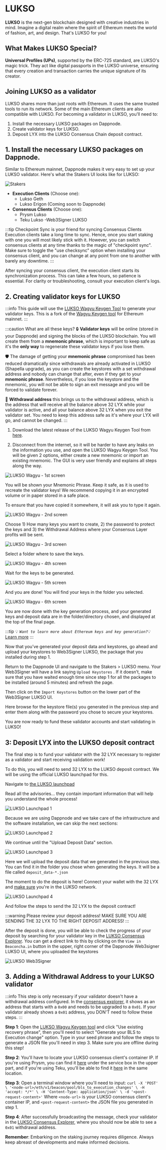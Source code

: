 # LUKSO

**LUKSO** is the next-gen blockchain designed with creative industries in mind. Imagine a digital realm where the spirit of Ethereum meets the world of fashion, art, and design. That's LUKSO for you!

## What Makes LUKSO Special?

**Universal Profiles (UPs)**, supported by the ERC-725 standard, are LUKSO's magic trick. They act like digital passports in the LUKSO universe, ensuring that every creation and transaction carries the unique signature of its creator.

## Joining LUKSO as a validator

LUKSO shares more than just roots with Ethereum. It uses the same trusted tools to run its network. Some of the main Ethereum clients are also compatible with LUKSO. For becoming a validator in LUKSO, you'll need to:

1. Install the necessary LUKSO packages on Dappnode.
2. Create validator keys for LUKSO.
3. Deposit LYX into the LUKSO Consensus Chain deposit contract.

## 1. Install the necessary LUKSO packages on Dappnode.

Similar to Ethereum mainnet, Dappnode makes it very easy to set up your LUKSO validator. Here's what the Stakers UI looks like for LUKSO:

![Stakers](/img/lukso-staking-screenshot.png)

- **Execution Clients** (Choose one):
  - Lukso Geth
  - Lukso Erigon (Coming soon to Dappnode)
- **Consensus Clients** (Choose one):
  - Prysm Lukso
  - Teku Lukso
    -Web3Signer LUKSO

:::tip Checkpoint Sync is your friend for syncing Consensus Clients
Execution clients take a long time to sync. Hence, once you start staking with one you will most likely stick with it. However, you can switch consensus clients at any time thanks to the magic of "checkpoint sync". Make sure to toggle the "use checksync" option when installing your consensus client, and you can change at any point from one to another with barely any downtime.
:::

After syncing your consensus client, the execution client starts its synchronization process. This can take a few hours, so patience is essential. For clarity or troubleshooting, consult your execution client's logs.

## 2. Creating validator keys for LUKSO

:::info
This guide will use the [LUKSO Wagyu Keygen Tool](https://github.com/lukso-network/tools-wagyu-key-gen/releases) to generate your validator keys. This is a fork of the [Wagyu Keygen tool](https://github.com/stake-house/wagyu-key-gen/releases) for Ethereum mainnet.
:::

:::caution What are all these keys?
🔒 **Validator keys** will be online (stored in your Dappnode) and signing the blocks of the LUKSO blockchain. You will create them from a **mnemonic phrase**, which is important to keep safe as it's the **only way** to regenerate these validator keys if you lose them.

🛡️ The damage of getting your **mnemonic phrase** compromised has been reduced dramatically since withdrawals are already activated in LUKSO (Shapella upgrade), as you can create the keystores with a set withdrawal address and nobody can change that after, even if they get to your **mnemonic phrase**. Nevertheless, if you lose the keystore and the mnemonic, you will not be able to sign an exit message and you will be forced to validate forever.

🔑 **Withdrawal address** this brings us to the withdrawal address, which is the address that will receive all the balance above 32 LYX while your validator is active, and all your balance above 32 LYX when you exit the validator set. You need to keep this address safe as it's where your LYX will go, and cannot be changed.
:::

1. Download the latest release of the LUKSO Wagyu Keygen Tool from [here](https://github.com/lukso-network/tools-wagyu-key-gen/releases).

2. Disconnect from the internet, so it will be harder to have any leaks on the information you use, and open the LUKSO Wagyu Keygen Tool. You will be given 2 options, either create a new mnemonic or import an existing mnemonic. The GUI is very user friendly and explains all steps along the way.

![LUKSO Wagyu - 1st screen](/img/lukso-wagyu1.png)

You will be shown your Mnemonic Phrase. Keep it safe, as it is used to recreate the validator keys! We recommend copying it in an encrypted volume or in paper stored in a safe place.

To ensure that you have copied it somewhere, it will ask you to type it again.

![LUKSO Wagyu - 2nd screen](/img/lukso-wagyu2.png)

Choose 1) How many keys you want to create, 2) the password to protect the keys and 3) the Withdrawal Address where your Consensus Layer profits will be sent.

![LUKSO Wagyu - 3rd screen](/img/wagyu4.png)

Select a folder where to save the keys.

![LUKSO Wagyu - 4th screen](/img/wagyu5.png)

Wait for the keys to be generated.

![LUKSO Wagyu - 5th screen](/img/wagyu6.png)

And you are done! You will find your keys in the folder you selected.

![LUKSO Wagyu - 6th screen](/img/wagyu7.png)

You are now done with the key generation process, and your generated keys and deposit data are in the folder/directory chosen, and displayed at the top of the final page.

:::tip
💡 *`Want to learn more about Ethereum keys and key generation?`*💡[Learn more](https://ethereum.org/en/developers/docs/consensus-mechanisms/pos/keys/#two-types-of-keys)
:::

Now that you’ve generated your deposit data and keystores, go ahead and upload your keystores to Web3Signer LUKSO, the package that you installed during step 1.

Return to the Dappnode UI and navigate to the Stakers > LUKSO menu. Your Web3Signer will have a link saying `Upload Keystores` . If it doesn’t, make sure that you have waited enough time since step 1 for all the packages to be installed (around 5 minutes) and refresh the page.

Then click on the `Import Keystores` button on the lower part of the Web3Signer LUKSO UI.

Here browse for the keystore file(s) you generated in the previous step and enter them along with the password you chose to secure your keystores.

You are now ready to fund these validator accounts and start validating in LUKSO!

## 3: Deposit LYX into the LUKSO deposit contract

The final step is to fund your validator with the 32 LYX necessary to register as a validator and start receiving validation work!

To do this, you will need to send 32 LYX to the LUKSO deposit contract. We will be using the official LUKSO launchpad for this.

Navigate to [the LUKSO launchpad](https://deposit.mainnet.lukso.network/en/)

Read all the advisories... they contain important information that will help you understand the whole process!

![LUKSO Launchpad 1](/img/lukso-launchpad1.png)

Because we are using Dappnode and we take care of the infrastructure and the software installation, we can skip the next sections:

![LUKSO Launchpad 2](/img/lukso-launchpad2.png)

We continue until the "Upload Deposit Data" section.

![LUKSO Launchpad 3](/img/lukso-launchpad3.png)

Here we will upload the deposit data that we generated in the previous step. You can find it in the folder you chose when generating the keys. It will be a file called `deposit_data-*.json`

The moment to do the deposit is here! Connect your wallet with the 32 LYX and [make sure](https://chainlist.org/chain/42) you're in the LUKSO network.

![LUKSO Launchpad 4](/img/lukso-launchpad4.png)

And follow the steps to send the 32 LYX to the deposit contract!

:::warning
Please review your deposit address! MAKE SURE YOU ARE SENDING THE 32 LYX TO THE RIGHT DEPOSIT ADDRESS!
:::

After the deposit is done, you will be able to check the progress of your deposit by searching for your validator key in the [LUKSO Consensus Explorer](https://explorer.consensus.mainnet.lukso.network/). You can get a direct link to this by clicking on the `View in Beaconcha.in` button in the upper, right corner of the Dappnode Web3signer LUKSO UI, where you uploaded the keystores

![LUKSO Web3Signer](/img/lukso-web3signer.png)

## 3. Adding a Withdrawal Address to your LUKSO validator
:::info
This step is only necessary if your validator doesn't have a withdrawal address configured. In the [consensus explorer](https://explorer.consensus.mainnet.lukso.network/), it shows as an address that starts with a `0x00` and needs to be upgraded to a `0x01`. If your validator already shows a `0x01` address, you DON'T need to follow these steps.
:::

**Step 1**: Open the [LUKSO Wagyu Keygen tool](https://github.com/lukso-network/tools-wagyu-key-gen/releases) and click "Use existing recovery phrase", then you'll need to select "Generate your BLS to Execution change" option. Type in your seed phrase and follow the steps to generate a JSON file you'll need in step 3. Make sure you are offline during this step!

**Step 2**: You'll have to locate your LUKSO consensus client's container IP. If you're using Prysm, you can find it [here](http://my.dappnode/packages/my/prysm-lukso.dnp.dappnode.eth/network) under the service box in the upper part, and if you're using Teku, you'll be able to find it [here](http://my.dappnode/packages/my/teku-lukso.dnp.dappnode.eth/network) in the same location.

**Step 3**: Open a terminal window where you'll need to input:
`curl -X 'POST' \
  '<node-url>/eth/v1/beacon/pool/bls_to_execution_changes' \
  -H 'accept: */*' \
  -H 'Content-Type: application/json' \
  -d '<post-request-content>'`
  Where `<node-url>` is your LUKSO consensus client's container IP, and `<post-request-content>` the JSON file you generated in step 1.

**Step 4**: After successfully broadcasting the message, check your validator in the [LUKSO Consensus Explorer](https://explorer.consensus.mainnet.lukso.network/), where you should now be able to see a `0x01` withdrawal address.

**Remember**: Embarking on the staking journey requires diligence. Always keep abreast of developments and make informed decisions.
